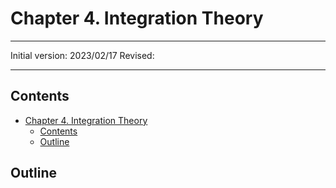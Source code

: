 # Chapter 4. Integration Theory

---

Initial version: 2023/02/17
Revised:

---

## Contents

- [Chapter 4. Integration Theory](#chapter-4-integration-theory)
  - [Contents](#contents)
  - [Outline](#outline)

## Outline
